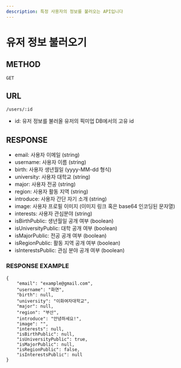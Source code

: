 ```yaml
---
description: 특정 사용자의 정보를 불러오는 API입니다
---
```


# 유저 정보 불러오기

## METHOD

```text
GET
```

## URL

```text
/users/:id
```

* id: 유저 정보를 불러올 유저의 픽미업 DB에서의 고유 id

## RESPONSE

* email: 사용자 이메일 \(string\)
* username: 사용자 이름 \(string\)
* birth: 사용자 생년월일 \(yyyy-MM-dd 형식\)
* university: 사용자 대학교 \(string\)
* major: 사용자 전공 \(string\)
* region: 사용자 활동 지역 \(string\)
* introduce: 사용자 간단 자기 소개 \(string\)
* image: 사용자 프로필 이미지 \(이미지 링크 혹은 base64 인코딩된 문자열\)
* interests: 사용자 관심분야 \(string\)
* isBirthPublic: 생년월일 공개 여부 \(boolean\)
* isUniversityPublic: 대학 공개 여부 \(boolean\)
* isMajorPublic: 전공 공개 여부 \(boolean\)
* isRegionPublic: 활동 지역 공개 여부 \(boolean\)
* isInterestsPublic: 관심 분야 공개 여부 \(boolean\)

### RESPONSE EXAMPLE

```markup
{
    "email": "example@gmail.com",
    "username": "화연",
    "birth": null,
    "university": "이화여자대학교",
    "major": null,
    "region": "부산",
    "introduce": "안녕하세요!",
    "image": "",
    "interests": null,
    "isBirthPublic": null,
    "isUniversityPublic": true,
    "isMajorPublic": null,
    "isRegionPublic": false,
    "isInterestsPublic": null
}
```





